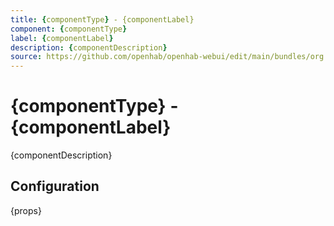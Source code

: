 ```yaml
---
title: {componentType} - {componentLabel}
component: {componentType}
label: {componentLabel}
description: {componentDescription}
source: https://github.com/openhab/openhab-webui/edit/main/bundles/org.openhab.ui/doc/components/{componentType}.md
---
```


# {componentType} - {componentLabel}

<!-- GENERATED componentDescription -->
{componentDescription}
<!-- GENERATED /componentDescription -->

## Configuration

<!-- GENERATED props -->
{props}
<!-- GENERATED /props -->
